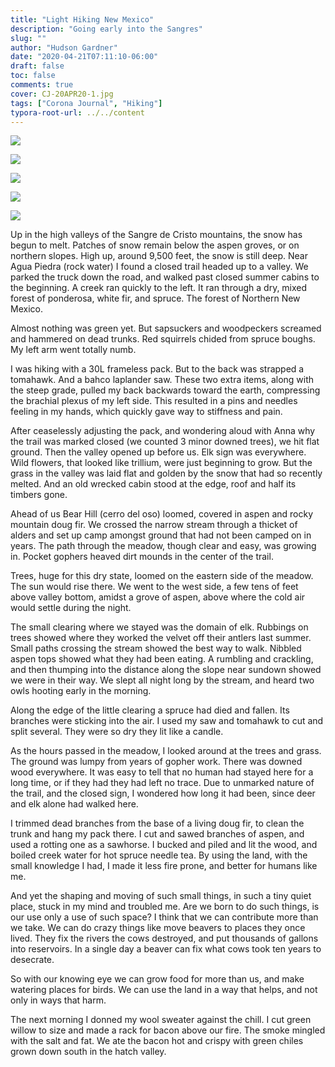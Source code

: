 ```yaml
---
title: "Light Hiking New Mexico"
description: "Going early into the Sangres"
slug: ""
author: "Hudson Gardner"
date: "2020-04-21T07:11:10-06:00"
draft: false
toc: false
comments: true
cover: CJ-20APR20-1.jpg
tags: ["Corona Journal", "Hiking"]
typora-root-url: ../../content
---
```


![](/img/CJ-20APR20-2.jpg)

![](/img/CJ-20APR20-3.jpg)

![](/img/CJ-20APR20-4.jpg)

![](/img/CJ-20APR20-5.jpg)

![](/img/CJ-20APR20-6.jpg)

Up in the high valleys of the Sangre de Cristo mountains, the snow has begun to melt. Patches of snow remain below the aspen groves, or on northern slopes. High up, around 9,500 feet, the snow is still deep. Near Agua Piedra (rock water) I found a closed trail headed up to a valley. We parked the truck down the road, and walked past closed summer cabins to the beginning. A creek ran quickly to the left. It ran through a dry, mixed forest of ponderosa, white fir, and spruce. The forest of Northern New Mexico.

Almost nothing was green yet. But sapsuckers and woodpeckers screamed and hammered on dead trunks. Red squirrels chided from spruce boughs. My left arm went totally numb.

I was hiking with a 30L frameless pack. But to the back was strapped a tomahawk. And a bahco laplander saw. These two extra items, along with the steep grade, pulled my back backwards toward the earth, compressing the brachial plexus of my left side. This resulted in a pins and needles feeling in my hands, which quickly gave way to stiffness and pain.

After ceaselessly adjusting the pack, and wondering aloud with Anna why the trail was marked closed (we counted 3 minor downed trees), we hit flat ground. Then the valley opened up before us. Elk sign was everywhere. Wild flowers, that looked like trillium, were just beginning to grow. But the grass in the valley was laid flat and golden by the snow that had so recently melted. And an old wrecked cabin stood at the edge, roof and half its timbers gone.

Ahead of us Bear Hill (cerro del oso) loomed, covered in aspen and rocky mountain doug fir. We crossed the narrow stream through a thicket of alders and set up camp amongst ground that had not been camped on in years. The path through the meadow, though clear and easy, was growing in. Pocket gophers heaved dirt mounds in the center of the trail.

Trees, huge for this dry state, loomed on the eastern side of the meadow. The sun would rise there. We went to the west side, a few tens of feet above valley bottom, amidst a grove of aspen, above where the cold air would settle during the night.

The small clearing where we stayed was the domain of elk. Rubbings on trees showed where they worked the velvet off their antlers last summer. Small paths crossing the stream showed the best way to walk. Nibbled aspen tops showed what they had been eating. A rumbling and crackling, and then thumping into the distance along the slope near sundown showed we were in their way. We slept all night long by the stream, and heard two owls hooting early in the morning.

Along the edge of the little clearing a spruce had died and fallen. Its branches were sticking into the air. I used my saw and tomahawk to cut and split several. They were so dry they lit like a candle. 

As the hours passed in the meadow, I looked around at the trees and grass. The ground was lumpy from years of gopher work. There was downed wood everywhere. It was easy to tell that no human had stayed here for a long time, or if they had they had left no trace. Due to unmarked nature of the trail, and the closed sign, I wondered how long it had been, since deer and elk alone had walked here.

I trimmed dead branches from the base of a living doug fir, to clean the trunk and hang my pack there. I cut and sawed branches of aspen, and used a rotting one as a sawhorse. I bucked and piled and lit the wood, and boiled creek water for hot spruce needle tea. By using the land, with the small knowledge I had, I made it less fire prone, and better for humans like me.

And yet the shaping and moving of such small things, in such a tiny quiet place, stuck in my mind and troubled me. Are we born to do such things, is our use only a use of such space? I think that we can contribute more than we take. We can do crazy things like move beavers to places they once lived. They fix the rivers the cows destroyed, and put thousands of gallons into reservoirs. In a single day a beaver can fix what cows took ten years to desecrate.

So with our knowing eye we can grow food for more than us, and make watering places for birds. We can use the land in a way that helps, and not only in ways that harm.

The next morning I donned my wool sweater against the chill. I cut green willow to size and made a rack for bacon above our fire. The smoke mingled with the salt and fat. We ate the bacon hot and crispy with green chiles grown down south in the hatch valley.